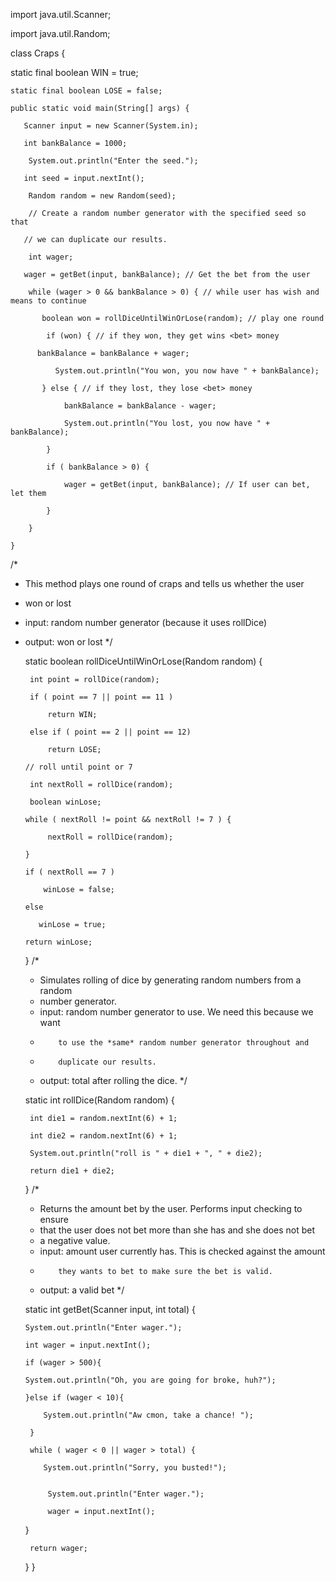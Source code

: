 import java.util.Scanner;

import java.util.Random;

class Craps {
   
   static final boolean WIN = true;
    
    static final boolean LOSE = false;
    
    public static void main(String[] args) {
       
       Scanner input = new Scanner(System.in);
       
       int bankBalance = 1000;
        
        System.out.println("Enter the seed.");
       
       int seed = input.nextInt();
        
        Random random = new Random(seed);
        
        // Create a random number generator with the specified seed so that
       
       // we can duplicate our results.
        
        int wager;
       
       wager = getBet(input, bankBalance); // Get the bet from the user
        
        while (wager > 0 && bankBalance > 0) { // while user has wish and means to continue
           
           boolean won = rollDiceUntilWinOrLose(random); // play one round
            
            if (won) { // if they won, they get wins <bet> money
          
          bankBalance = bankBalance + wager;
              
              System.out.println("You won, you now have " + bankBalance);
           
           } else { // if they lost, they lose <bet> money
                
                bankBalance = bankBalance - wager;
                
                System.out.println("You lost, you now have " + bankBalance);
            
            }
            
            if ( bankBalance > 0) {
                
                wager = getBet(input, bankBalance); // If user can bet, let them
            
            }
        
        }
    
    }
/*
 * This method plays one round of craps and tells us whether the user
 * won or lost
 * input: random number generator (because it uses rollDice)
 * output: won or lost
 */
    
    static boolean rollDiceUntilWinOrLose(Random random) {
        
        int point = rollDice(random);
        
        if ( point == 7 || point == 11 )
            
            return WIN;
        
        else if ( point == 2 || point == 12)
            
            return LOSE;
       
       // roll until point or 7
        
        int nextRoll = rollDice(random);
        
        boolean winLose;
       
       while ( nextRoll != point && nextRoll != 7 ) {
            
            nextRoll = rollDice(random);
       
       }
       
       if ( nextRoll == 7 )
           
           winLose = false;
       
       else
          
          winLose = true;
       
       return winLose;
   
   }
  /*
   * Simulates rolling of dice by generating random numbers from a random
   * number generator.
   * input: random number generator to use. We need this because we want
   *         to use the *same* random number generator throughout and
   *         duplicate our results.
   * output: total after rolling the dice.
   */
    
    static int rollDice(Random random) {
        
        int die1 = random.nextInt(6) + 1;
        
        int die2 = random.nextInt(6) + 1;
        
        System.out.println("roll is " + die1 + ", " + die2);
        
        return die1 + die2;
   
   }
  /*
   * Returns the amount bet by the user. Performs input checking to ensure
   * that the user does not bet more than she has and she does not bet
   * a negative value.
   * input: amount user currently has. This is checked against the amount
   *         they wants to bet to make sure the bet is valid.
   * output: a valid bet
   */
    
    static int getBet(Scanner input, int total) {
       
       System.out.println("Enter wager.");
       
       int wager = input.nextInt();
       
       if (wager > 500){
       
       System.out.println("Oh, you are going for broke, huh?");
       
       }else if (wager < 10){
           
           System.out.println("Aw cmon, take a chance! ");
        
        }
        
        while ( wager < 0 || wager > total) {
           
           System.out.println("Sorry, you busted!");

            
            System.out.println("Enter wager.");
            
            wager = input.nextInt();
      
      }
        
        return wager;
    
    }
}



